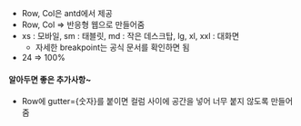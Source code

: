 - Row, Col은 antd에서 제공
- Row, Col => 반응형 웹으로 만들어줌
- xs : 모바일, sm : 태블릿, md : 작은 데스크탑, lg, xl, xxl : 대화면
    - 자세한 breakpoint는 공식 문서를 확인하면 됨
- 24 => 100%

#### 알아두면 좋은 추가사항~
- Row에 gutter={숫자}를 붙이면 컬럼 사이에 공간을 넣어 너무 붙지 않도록 만들어줌